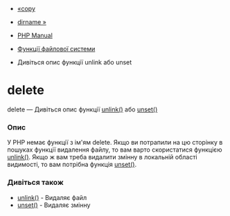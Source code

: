 - [«copy](function.copy.md)
- [dirname »](function.dirname.md)

- [PHP Manual](index.md)
- [Функції файлової системи](ref.filesystem.md)
- Дивіться опис функції unlink або unset

# delete

delete — Дивіться опис функції [unlink()](function.unlink.md) або
[unset()](function.unset.md)

### Опис

У PHP немає функції з ім'ям delete. Якщо ви потрапили на цю
сторінку в пошуках функції видалення файлу, то вам варто скористатися
функцією [unlink()](function.unlink.md). Якщо ж вам треба видалити
змінну в локальній області видимості, то вам потрібна функція
[unset()](function.unset.md).

### Дивіться також

- [unlink()](function.unlink.md) - Видаляє файл
- [unset()](function.unset.md) - Видаляє змінну
